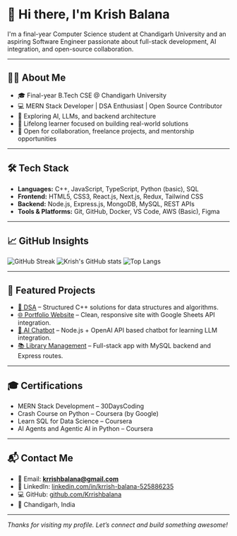 # 👋 Hi there, I'm Krish Balana

I'm a final-year Computer Science student at Chandigarh University and an aspiring Software Engineer passionate about full-stack development, AI integration, and open-source collaboration.

---

## 👨‍💻 About Me

- 🎓 Final-year B.Tech CSE @ Chandigarh University  
- 💻 MERN Stack Developer | DSA Enthusiast | Open Source Contributor  
- 🤖 Exploring AI, LLMs, and backend architecture  
- 🌱 Lifelong learner focused on building real-world solutions  
- 💬 Open for collaboration, freelance projects, and mentorship opportunities  

---

## 🛠️ Tech Stack

- **Languages:** C++, JavaScript, TypeScript, Python (basic), SQL  
- **Frontend:** HTML5, CSS3, React.js, Next.js, Redux, Tailwind CSS  
- **Backend:** Node.js, Express.js, MongoDB, MySQL, REST APIs  
- **Tools & Platforms:** Git, GitHub, Docker, VS Code, AWS (Basic), Figma  

---

## 📈 GitHub Insights

![GitHub Streak](https://streak-stats.demolab.com?user=Krrishbalana&theme=default)
![Krish's GitHub stats](https://github-readme-stats.vercel.app/api?username=Krrishbalana&show_icons=true&theme=default)
![Top Langs](https://github-readme-stats.vercel.app/api/top-langs/?username=Krrishbalana&layout=compact&theme=default)

---

## 📌 Featured Projects

- [📘 DSA](https://github.com/Krrishbalana/DSA) – Structured C++ solutions for data structures and algorithms.  
- [🌐 Portfolio Website](https://github.com/Krrishbalana/Portfolio) – Clean, responsive site with Google Sheets API integration.  
- [🤖 AI Chatbot](https://github.com/Krrishbalana/AI-ChatBot) – Node.js + OpenAI API based chatbot for learning LLM integration.  
- [📚 Library Management](https://github.com/Krrishbalana/Library-Management) – Full-stack app with MySQL backend and Express routes.  

---

## 🎓 Certifications

- MERN Stack Development – 30DaysCoding  
- Crash Course on Python – Coursera (by Google)  
- Learn SQL for Data Science – Coursera  
- AI Agents and Agentic AI in Python – Coursera  

---

## 📬 Contact Me

- 📧 Email: **krrishbalana@gmail.com**  
- 🔗 LinkedIn: [linkedin.com/in/krrish-balana-525886235](https://linkedin.com/in/krrish-balana-525886235)  
- 💻 GitHub: [github.com/Krrishbalana](https://github.com/Krrishbalana)  
- 📍 Chandigarh, India  

---

*Thanks for visiting my profile. Let’s connect and build something awesome!*
